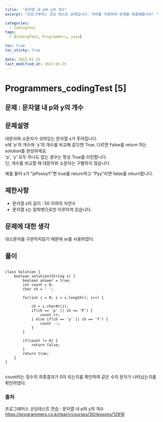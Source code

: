 ```yaml
---
title:  "문자열 내 p와 y의 개수"
excerpt: "프로그래머스 코딩 테스트 문제입니다. 자바를 이용하여 문제를 해결해봅시다! "

categories:
  - CodingTest
tags:
  - [CodingTest, Programmers, java]

toc: true
toc_sticky: true
 
date: 2022-01-25
last_modified_at: 2022-01-25
---
```

# Programmers_codingTest [5]

## 문제 : 문자열 내 p와 y의 개수

## 문제설명  
대문자와 소문자가 섞여있는 문자열 s가 주어집니다.  
s에 'p'의 개수와 'y'의 개수를 비교해 같으면 True, 다르면 False를 return 하는 solution를 완성하세요.  
'p', 'y' 모두 하나도 없는 경우는 항상 True를 리턴합니다.  
단, 개수를 비교할 때 대문자와 소문자는 구별하지 않습니다.  

예를 들어 s가 "pPoooyY"면 true를 return하고 "Pyy"라면 false를 return합니다.

## 제한사항
- 문자열 s의 길이 : 50 이하의 자연수  
- 문자열 s는 알파벳으로만 이루어져 있습니다.


## 문제에 대한 생각
대소문자를 구분하지않기 때문에 or를 사용하였다.

## 풀이
<pre>
<code>
class Solution {
    boolean solution(String s) {
        boolean answer = true;
        int count = 0;
        char ch = ' ';
        
        for(int i = 0; i < s.length(); i++) {
            
            ch = s.charAt(i);
            if(ch == 'p' || ch == 'P') {
                count ++;
            } else if(ch == 'y' || ch == 'Y') {
                count --;
            }
        }
        
        if(count != 0) {
            return false;
        }
        return true;
    }
}
</code>
</pre>
count라는 정수의 최종결과가 0이 되는지를 확인하여 같은 수의 문자가 나타났는지를 확인하였다.


### 출처

프로그래머스 코딩테스트 연습 : 문자열 내 p와 y의 개수 
https://programmers.co.kr/learn/courses/30/lessons/12916
